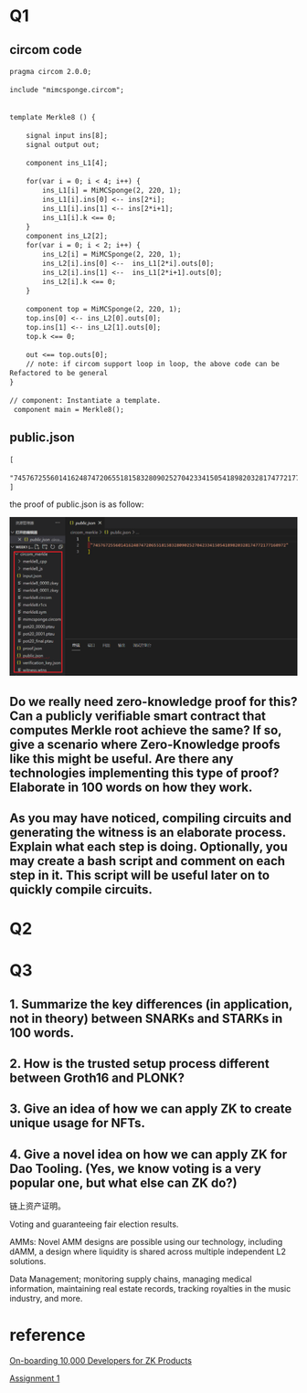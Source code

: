 
# Q1

## circom code  

```
pragma circom 2.0.0;

include "mimcsponge.circom";


template Merkle8 () {

    signal input ins[8];
    signal output out;

    component ins_L1[4];

    for(var i = 0; i < 4; i++) {
        ins_L1[i] = MiMCSponge(2, 220, 1);
        ins_L1[i].ins[0] <-- ins[2*i];
        ins_L1[i].ins[1] <-- ins[2*i+1];
        ins_L1[i].k <== 0;
    }
    component ins_L2[2];
    for(var i = 0; i < 2; i++) {
        ins_L2[i] = MiMCSponge(2, 220, 1);
        ins_L2[i].ins[0] <--  ins_L1[2*i].outs[0];
        ins_L2[i].ins[1] <--  ins_L1[2*i+1].outs[0];
        ins_L2[i].k <== 0;
    }

    component top = MiMCSponge(2, 220, 1);
    top.ins[0] <-- ins_L2[0].outs[0];
    top.ins[1] <-- ins_L2[1].outs[0];
    top.k <== 0;

    out <== top.outs[0];
    // note: if circom support loop in loop, the above code can be Refactored to be general
}

// component: Instantiate a template.
 component main = Merkle8();

```

## public.json

```
[
 "7457672556014162487472065518158328090252704233415054189820328174772177160972"
]
```

the proof of public.json is as follow:

![](Q1-public.png)

## Do we really need zero-knowledge proof for this? Can a publicly verifiable smart contract that computes Merkle root achieve the same? If so, give a scenario where Zero-Knowledge proofs like this might be useful. Are there any technologies implementing this type of proof? Elaborate in 100 words on how they work.


## As you may have noticed, compiling circuits and generating the witness is an elaborate process. Explain what each step is doing. Optionally, you may create a bash script and comment on each step in it. This script will be useful later on to quickly compile circuits.


# Q2

# Q3

## 1. Summarize the key differences (in application, not in theory) between SNARKs and STARKs in 100 words.

## 2. How is the trusted setup process different between Groth16 and PLONK?

## 3. Give an idea of how we can apply ZK to create unique usage for NFTs.


## 4. Give a novel idea on how we can apply ZK for Dao Tooling. (Yes, we know voting is a very popular one, but what else can ZK do?)

链上资产证明。

Voting and guaranteeing fair election results.

AMMs: Novel AMM designs are possible using our technology, including dAMM, a design where liquidity is shared across multiple independent L2 solutions.

Data Management; monitoring supply chains, managing medical information, maintaining real estate records, tracking royalties in the music industry, and more.

# reference

[On-boarding 10,000 Developers for ZK Products ](https://harmonyone.notion.site/harmonyone/On-boarding-10-000-Developers-for-ZK-Products-9eeb5f83a097499289ca5e9fd113f2f5)

[Assignment 1](https://zku.one/course-schedule/assignment-1-due)
